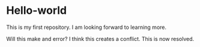 # Hello-world
This is my first repository.
I am looking forward to learning more.

Will this make and error? I think this creates a conflict.
This is now resolved.

